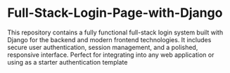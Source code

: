 # Full-Stack-Login-Page-with-Django
This repository contains a fully functional full-stack login system built with Django for the backend and modern frontend technologies. It includes secure user authentication, session management, and a polished, responsive interface. Perfect for integrating into any web application or using as a starter authentication template
